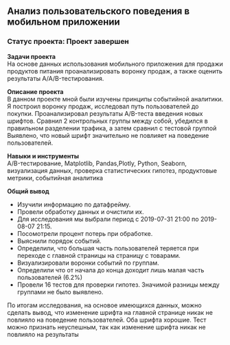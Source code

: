 ## Анализ пользовательского поведения в мобильном приложении

### **Статус проекта**: Проект завершен 

**Задачи проекта**   
На основе данных использования мобильного приложения для продажи продуктов питания проанализировать воронку продаж, а также оценить результаты A/A/B-тестирования.

**Описание проекта**   
В данном проекте мной были изучены принципы событийной аналитики. Я построил
воронку продаж, исследовал путь пользователей до покупки. Проанализировал
результаты A/B-теста введения новых шрифтов. Сравнил 2 контрольных группы между
собой, убедился в правильном разделении трафика, а затем сравнил с тестовой группой
Выявлено, что новый шрифт значительно не повлияет на поведение пользователей.

**Навыки и инструменты**   
A/B-тестирование, Matplotlib, Pandas,Plotly, Python, Seaborn, визуализация данных, проверка статистических гипотез, продуктовые метрики, событийная аналитика

**Общий вывод** 
- Изучили информацию по датафрейму.
- Провели обработку данных и очистили их.
- Для исследования мы выбрали период с 2019-07-31 21:00 по 2019-08-07 21:15.
- Посомотрели процент потерь при обработке.
- Выяснили порядок событий.
- Определили, что большая часть пользователей теряется при переходе с главной страницы на страницу с товарами.
- Визуализировали воронки событий по группам.
- Определили что от начала до конца доходит лишь малая часть пользователей (6.2%)
- Провели 16 тестов для проверки гипотез. Значимой разницы между группами не было выявлено.

По итогам исследования, на основое имеющихся данных, можно сделать вывод, что изменение шрифта на главной странице никак не повлияло на поведение пользователей. Оба шрифта хорошие. Тест можно признать неуспешным, так как изменение шрифта никак не повлияло на результаты
